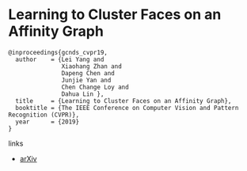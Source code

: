 # Learning to Cluster Faces on an Affinity Graph

```
@inproceedings{gcnds_cvpr19,
  author    = {Lei Yang and
               Xiaohang Zhan and
               Dapeng Chen and
               Junjie Yan and
               Chen Change Loy and
               Dahua Lin },
  title     = {Learning to Cluster Faces on an Affinity Graph},
  booktitle = {The IEEE Conference on Computer Vision and Pattern Recognition (CVPR)},
  year      = {2019}
}
```

links
- [arXiv](https://arxiv.org/abs/1904.02749)
